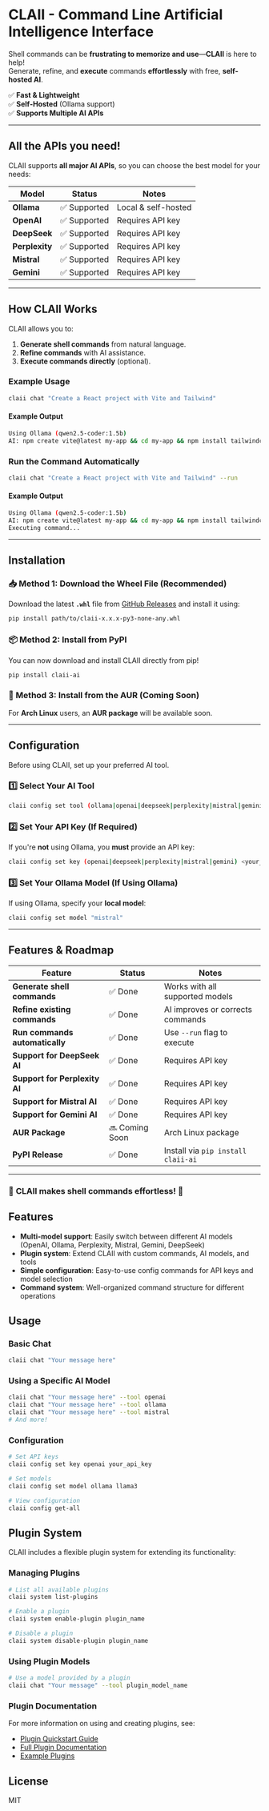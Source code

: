 # **CLAII - Command Line Artificial Intelligence Interface**  

Shell commands can be **frustrating to memorize and use**—**CLAII** is here to help!  
Generate, refine, and **execute** commands **effortlessly** with free, **self-hosted AI**.  

✅ **Fast & Lightweight**  
✅ **Self-Hosted** (Ollama support)  
✅ **Supports Multiple AI APIs**  

---

## **All the APIs you need!**  

CLAII supports **all major AI APIs**, so you can choose the best model for your needs:  

| Model       | Status    | Notes |
|-------------|----------|--------|
| **Ollama**  | ✅ Supported | Local & self-hosted |
| **OpenAI**  | ✅ Supported | Requires API key |
| **DeepSeek** | ✅ Supported | Requires API key |
| **Perplexity** | ✅ Supported | Requires API key |
| **Mistral** | ✅ Supported | Requires API key |
| **Gemini** | ✅ Supported | Requires API key |

---

## **How CLAII Works**  

CLAII allows you to:  

1. **Generate shell commands** from natural language.  
2. **Refine commands** with AI assistance.  
3. **Execute commands directly** (optional).  

### **Example Usage**  

```bash
claii chat "Create a React project with Vite and Tailwind"
```

#### **Example Output**  

```bash
Using Ollama (qwen2.5-coder:1.5b)
AI: npm create vite@latest my-app && cd my-app && npm install tailwindcss postcss autoprefixer && npx tailwindcss init -p
```

### **Run the Command Automatically**  

```bash
claii chat "Create a React project with Vite and Tailwind" --run
```

#### **Example Output**  

```bash
Using Ollama (qwen2.5-coder:1.5b)
AI: npm create vite@latest my-app && cd my-app && npm install tailwindcss postcss autoprefixer && npx tailwindcss init -p
Executing command...
```

---

## **Installation**  

### **📥 Method 1: Download the Wheel File (Recommended)**  
Download the latest **`.whl`** file from [GitHub Releases](https://github.com/YoussefAlkentclaii/releases) and install it using:  

```bash
pip install path/to/claii-x.x.x-py3-none-any.whl
```

### **📦 Method 2: Install from PyPI**  
You can now download and install CLAII directly from pip! 

```bash
pip install claii-ai
```

### **🎩 Method 3: Install from the AUR (Coming Soon)**  
For **Arch Linux** users, an **AUR package** will be available soon.

---

## **Configuration**  

Before using CLAII, set up your preferred AI tool.  

### **1️⃣ Select Your AI Tool**  

```bash
claii config set tool (ollama|openai|deepseek|perplexity|mistral|gemini)
```

### **2️⃣ Set Your API Key (If Required)**  

If you're **not** using Ollama, you **must** provide an API key:  

```bash
claii config set key (openai|deepseek|perplexity|mistral|gemini) <your_api_key>
```

### **3️⃣ Set Your Ollama Model (If Using Ollama)**  

If using Ollama, specify your **local model**:  

```bash
claii config set model "mistral"
```

---

## **Features & Roadmap**  

| Feature                 | Status    | Notes |
|-------------------------|----------|--------|
| **Generate shell commands** | ✅ Done | Works with all supported models |
| **Refine existing commands** | ✅ Done | AI improves or corrects commands |
| **Run commands automatically** | ✅ Done | Use `--run` flag to execute |
| **Support for DeepSeek AI** | ✅ Done | Requires API key |
| **Support for Perplexity AI** | ✅ Done | Requires API key |
| **Support for Mistral AI** | ✅ Done | Requires API key |
| **Support for Gemini AI** | ✅ Done | Requires API key |
| **AUR Package** | 🔜 Coming Soon | Arch Linux package |
| **PyPI Release** | ✅ Done | Install via `pip install claii-ai` |

---

### 🚀 **CLAII makes shell commands effortless!** 🚀  

## **Features**

- **Multi-model support**: Easily switch between different AI models (OpenAI, Ollama, Perplexity, Mistral, Gemini, DeepSeek)
- **Plugin system**: Extend CLAII with custom commands, AI models, and tools
- **Simple configuration**: Easy-to-use config commands for API keys and model selection
- **Command system**: Well-organized command structure for different operations

## **Usage**

### **Basic Chat**

```bash
claii chat "Your message here"
```

### **Using a Specific AI Model**

```bash
claii chat "Your message here" --tool openai
claii chat "Your message here" --tool ollama
claii chat "Your message here" --tool mistral
# And more!
```

### **Configuration**

```bash
# Set API keys
claii config set key openai your_api_key

# Set models
claii config set model ollama llama3

# View configuration
claii config get-all
```

## **Plugin System**

CLAII includes a flexible plugin system for extending its functionality:

### **Managing Plugins**

```bash
# List all available plugins
claii system list-plugins

# Enable a plugin
claii system enable-plugin plugin_name

# Disable a plugin
claii system disable-plugin plugin_name
```

### **Using Plugin Models**

```bash
# Use a model provided by a plugin
claii chat "Your message" --tool plugin_model_name
```

### **Plugin Documentation**

For more information on using and creating plugins, see:

- [Plugin Quickstart Guide](claii/docs/PLUGINS_QUICKSTART.md)
- [Full Plugin Documentation](claii/docs/plugins.md)
- [Example Plugins](claii/docs/examples/plugins/)

## **License**

MIT
